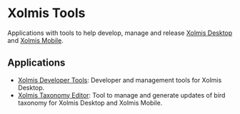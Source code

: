 # Xolmis Tools

Applications with tools to help develop, manage and release [Xolmis Desktop](https://github.com/cbeier-studio/Xolmis) and [Xolmis Mobile](https://github.com/cbeier-studio/xolmis_mobile).

## Applications

- [Xolmis Developer Tools](https://github.com/cbeier-studio/Xolmis_Tools/tree/main/dev_tools): Developer and management tools for Xolmis Desktop.
- [Xolmis Taxonomy Editor](https://github.com/cbeier-studio/Xolmis_Tools/tree/main/taxonomy_editor): Tool to manage and generate updates of bird taxonomy for Xolmis Desktop and Xolmis Mobile.
